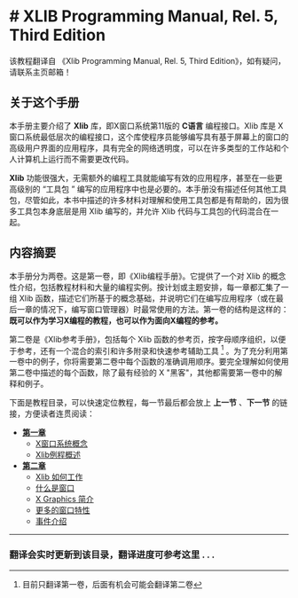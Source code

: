 # # XLIB Programming Manual, Rel. 5, Third Edition

该教程翻译自 《Xlib Programming Manual, Rel. 5, Third Edition》，如有疑问，请联系主页邮箱！

## 关于这个手册

本手册主要介绍了 **Xlib** 库，即X窗口系统第11版的 **C语言** 编程接口。Xlib 库是 X 窗口系统最低层次的编程接口，这个库使程序员能够编写具有基于屏幕上的窗口的高级用户界面的应用程序，具有完全的网络透明度，可以在许多类型的工作站和个人计算机上运行而不需要更改代码。

**Xlib** 功能很强大，无需额外的编程工具就能编写有效的应用程序，甚至在一些更高级别的 “工具包 ” 编写的应用程序中也是必要的。本手册没有描述任何其他工具包，尽管如此，本书中描述的许多材料对理解和使用工具包都是有帮助的，因为很多工具包本身底层是用 Xlib 编写的，并允许 Xlib 代码与工具包的代码混合在一起。

## 内容摘要

本手册分为两卷。这是第一卷，即《Xlib编程手册》。它提供了一个对 Xlib 的概念性介绍，包括教程材料和大量的编程实例。按计划或主题安排，每一章都汇集了一组 Xlib 函数，描述它们所基于的概念基础，并说明它们在编写应用程序（或在最后一章的情况下，编写窗口管理器）时最常使用的方法。第一卷的结构是这样的：**既可以作为学习X编程的教程，也可以作为面向X编程的参考。** 

第二卷是《Xlib参考手册》，包括每个 Xlib 函数的参考页，按字母顺序组织，以便于参考，还有一个混合的索引和许多附录和快速参考辅助工具 [^1] 。为了充分利用第一卷中的例子，你将需要第二卷中每个函数的准确调用顺序。要完全理解如何使用第二卷中描述的每个函数，除了最有经验的 X "黑客"，其他都需要第一卷中的解释和例子。


下面是教程目录，可以快速定位教程，每一节最后都会放上 **上一节** 、**下一节** 的链接，方便读者连贯阅读：

- **[第一章](./1/0.md)**
    - [X窗口系统概念](./1/1.md)
    - [Xlib例程概述](Xlib/Xlib-Programming-Manual/1/2.md)
- **[第二章](./2/0.md)**
    - [Xlib 如何工作](./2/1.md)
    - [什么是窗口](./2/2.md)
    - [X Graphics 简介](./2/3.md)
    - [更多的窗口特性](./2/4.md)
    - [事件介绍](./2/5.md)

---
### 翻译会实时更新到该目录，翻译进度可参考这里 . . .

[^1]: 目前只翻译第一卷，后面有机会可能会翻译第二卷

